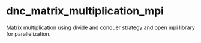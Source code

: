 # dnc_matrix_multiplication_mpi
Matrix multiplication using divide and conquer strategy and open mpi library for parallelization.
